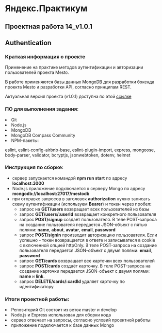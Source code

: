  

# Яндекс.Практикум
  
## Проектная работа 14_v1.0.1
 
## Authentication

### Краткая информация о проекте

  
Применение на практике методов аутентификации и авторизации пользователей проекта Mesto.

В работе применяются базы данных MongoDB для разработки бэкенда проекта Mesto и разработки API, согласно принципам REST.

Актуальная версия проекта (v1.0.1) доступна по этой [ссылке](https://github.com/Lsnsky/Yandex.Praktikum_Project_14_Authentication)



### ПО для выполнения задания:

<li>
Git
<li>
Node.js
<li>
MongoDB
<li>
MongoDB Compass Community
<li>
NPM-пакеты:

eslint, eslint-config-airbnb-base, eslint-plugin-import, express, mongoose, body-parser, validator, bcryptjs, jsonwebtoken, dotenv, helmet
  

### Инструкция по сборке:
- сервер запускается командой **npm run start** по адресу **localhost:3000**
- Node.js приложение подключается к серверу Mongo по адресу **mongodb://localhost:27017/mestodb**
- при отправке запросов в заголовок **authorization** нужно записать схему аутентификации (используем **Bearer**) и токен через пробел: 
  - запрос на **GET/users** возвращает всех пользователей из базы
  - запрос **GET/users/:userId** возвращает конкретного пользователя
  - запрос **POST/signup** создаёт пользователя. В теле POST-запроса на создание пользователя передается JSON-объект с пятью полями: **name**, **about**, **avatar**, **email**, **password**
  - запрос **POST/signin** производит авторизацию пользователя. Если успешно - токен возвращается в ответе и записыватеся в cookie с включенной опцией httpOnly. В теле POST-запроса на создание пользователя передается JSON-объект с двумя полями: **email**, **password**
  - запрос **GET/cards** возвращает все карточки всех пользователей
  - запрос **POST/cards** создаёт карточку. В теле POST-запроса на создание карточки передается JSON-объект с двумя полями: **name** и **link**.
  - запрос **DELETE/cards/:cardId** удаляет карточку по идентификатору

  
  
### Итоги проектной работы:
<li>
Репозиторий Git состоит из веток master и develop
<li>
Node.js и Express использован для сборки кода
<li>
сервер отвечает на запросы, согласно условий проектной работы
<li>
приложение подключается к базе данных Mongo
